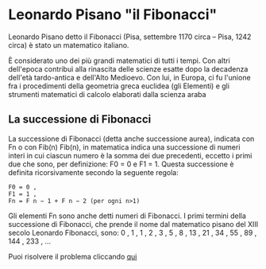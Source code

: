 # Leonardo Pisano "il Fibonacci" 

Leonardo Pisano detto il Fibonacci (Pisa, settembre 1170 circa – Pisa, 1242 circa) è stato un matematico italiano.

È considerato uno dei più grandi matematici di tutti i tempi. Con altri dell'epoca contribuì alla rinascita delle scienze esatte dopo la decadenza dell'età tardo-antica e dell'Alto Medioevo. Con lui, in Europa, ci fu l'unione fra i procedimenti della geometria greca euclidea (gli Elementi) e gli strumenti matematici di calcolo elaborati dalla scienza araba

## La successione di Fibonacci
La successione di Fibonacci (detta anche successione aurea), indicata con Fn o con Fib(n)  Fib(n), in matematica indica una successione di numeri interi in cui ciascun numero è la somma dei due precedenti, eccetto i primi due che sono, per definizione: F0 = 0  e F1 = 1. Questa successione è definita ricorsivamente secondo la seguente regola:

    F0 = 0 , 
    F1 = 1 , 
    Fn = F n − 1 + F n − 2 (per ogni n>1)

Gli elementi Fn sono anche detti numeri di Fibonacci. I primi termini della successione di Fibonacci, che prende il nome dal matematico pisano del XIII secolo Leonardo Fibonacci, sono: 0 , 1 , 1 , 2 , 3 , 5 , 8 , 13 , 21 , 34 , 55 , 89 , 144 , 233 , … 


Puoi risolvere il problema cliccando <a href="cart1/gml.html"> qui </a>
